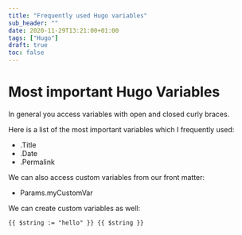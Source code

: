 ```yaml
---
title: "Frequently used Hugo variables"
sub_header: ""
date: 2020-11-29T13:21:00+01:00
tags: ["Hugo"]
draft: true
toc: false
---
```


# Most important Hugo Variables

In general you access variables with open and closed curly braces.

Here is a list of the most important variables which I frequently used:
* .Title
* .Date
* .Permalink
  
We can also access custom variables from our front matter:
* Params.myCustomVar

We can create custom variables as well:

``
{{ $string := "hello" }}
{{ $string }}
``